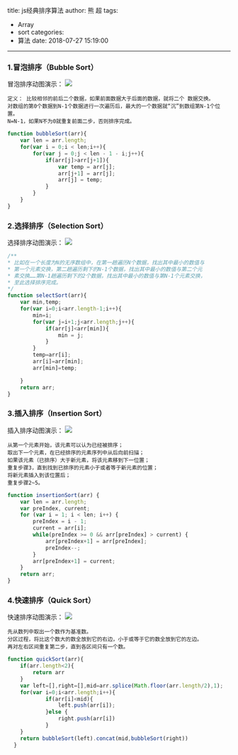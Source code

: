 title: js经典排序算法
author: 熊 超
tags:
  - Array
  - sort
categories:
  - 算法
date: 2018-07-27 15:19:00
---
### 1.冒泡排序（Bubble Sort）

冒泡排序动图演示：
![](http://or87vteh1.bkt.clouddn.com/1867034-e19840224b331fae.gif)

```
定义： 比较相邻的前后二个数据，如果前面数据大于后面的数据，就将二个 数据交换。
对数组的第0个数据到N-1个数据进行一次遍历后，最大的一个数据就“沉”到数组第N-1个位置。
N=N-1，如果N不为0就重复前面二步，否则排序完成。
```
```js
function bubbleSort(arr){
    var len = arr.length;
    for(var i = 0;i < len;i++){
        for(var j = 0;j < len - 1 - i;j++){
            if(arr[j]>arr[j+1]){
                var temp = arr[j];
                arr[j+1] = arr[j];
                arr[j] = temp;
            }
        }
    }
}
```
<!--more-->

### 2.选择排序（Selection Sort）

选择排序动图演示：
![](http://or87vteh1.bkt.clouddn.com/1867034-c6cc220cfb2b9ac8.gif)

```js
/**
* 比如在一个长度为N的无序数组中，在第一趟遍历N个数据，找出其中最小的数值与
* 第一个元素交换，第二趟遍历剩下的N-1个数据，找出其中最小的数值与第二个元
* 素交换……第N-1趟遍历剩下的2个数据，找出其中最小的数值与第N-1个元素交换，
* 至此选择排序完成。
*/
function selectSort(arr){
    var min,temp;
    for(var i=0;i<arr.length-1;i++){
        min=i;
        for(var j=i+1;j<arr.length;j++){
            if(arr[j]<arr[min]){
                min = j;
            }
        }
        temp=arr[i];
        arr[i]=arr[min];
        arr[min]=temp;

    }
    return arr;
}
```

### 3.插入排序（Insertion Sort）

插入排序动图演示：
![](http://or87vteh1.bkt.clouddn.com/1867034-d1537e355abdd298.gif)

```
从第一个元素开始，该元素可以认为已经被排序； 
取出下一个元素，在已经排序的元素序列中从后向前扫描； 
如果该元素（已排序）大于新元素，将该元素移到下一位置； 
重复步骤3，直到找到已排序的元素小于或者等于新元素的位置； 
将新元素插入到该位置后； 
重复步骤2~5。
```
```js
function insertionSort(arr) {
    var len = arr.length;
    var preIndex, current;
    for (var i = 1; i < len; i++) {
        preIndex = i - 1;
        current = arr[i];
        while(preIndex >= 0 && arr[preIndex] > current) {
            arr[preIndex+1] = arr[preIndex];
            preIndex--;
        }
        arr[preIndex+1] = current;
    }
    return arr;
}
```

### 4.快速排序（Quick Sort）
快速排序动图演示：
![](http://or87vteh1.bkt.clouddn.com/1867034-cd65e35d7dce5045.gif)

```
先从数列中取出一个数作为基准数。
分区过程，将比这个数大的数全放到它的右边，小于或等于它的数全放到它的左边。
再对左右区间重复第二步，直到各区间只有一个数。
```

```js
function quickSort(arr){
    if(arr.length<2){
        return arr
    }
    var left=[],right=[],mid=arr.splice(Math.floor(arr.length/2),1);
    for(var i=0;i<arr.length;i++){
            if(arr[i]<mid){
                left.push(arr[i]);
            }else {
                right.push(arr[i])
            }
    }
    return bubbleSort(left).concat(mid,bubbleSort(right))
  }
```